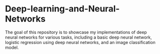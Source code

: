 # Deep-learning-and-Neural-Networks
The goal of this repository is to showcase my implementations of deep neural networks for various tasks, including a basic deep neural network, logistic regression using deep neural networks, and an image classification model.
